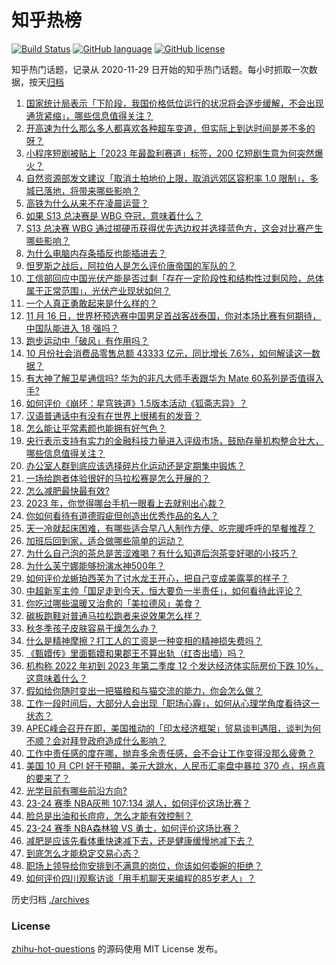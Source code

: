 # 知乎热榜
[![Build Status](https://github.com/ToWeLong/zhihu-hot-questions/workflows/CI/badge.svg)](https://github.com/ToWeLong/zhihu-hot-questions/actions)
[![GitHub language](https://img.shields.io/badge/language-golang-orange.svg)](https://golang.org/)
[![GitHub license](https://img.shields.io/github/license/ToWeLong/zhihu-hot-questions)](https://github.com/ToWeLong/zhihu-hot-questions/blob/main/LICENSE)

知乎热门话题，记录从 2020-11-29 日开始的知乎热门话题。每小时抓取一次数据，按天[归档](./archives)

<!-- BEGIN -->

1. [国家统计局表示「下阶段，我国价格低位运行的状况将会逐步缓解，不会出现通货紧缩」，哪些信息值得关注？](https://www.zhihu.com/question/630265236)
1. [开高速为什么那么多人都喜欢各种超车变道，但实际上到达时间是差不多的呀？](https://www.zhihu.com/question/629080147)
1. [小程序短剧被贴上「2023 年最盈利赛道」标签，200 亿短剧生意为何突然爆火？](https://www.zhihu.com/question/630121953)
1. [自然资源部发文建议「取消土拍地价上限，取消远郊区容积率 1.0 限制」，多城已落地，将带来哪些影响？](https://www.zhihu.com/question/626502271)
1. [高铁为什么从来不在凌晨运营？](https://www.zhihu.com/question/629621988)
1. [如果 S13 总决赛是 WBG 夺冠，意味着什么？](https://www.zhihu.com/question/629945614)
1. [S13 总决赛 WBG 通过掷硬币获得优先选边权并选择蓝色方，这会对比赛产生哪些影响？](https://www.zhihu.com/question/630295129)
1. [为什么电脑内存条插反也能插进去？](https://www.zhihu.com/question/629407173)
1. [怛罗斯之战后，阿拉伯人是怎么评价唐帝国的军队的？](https://www.zhihu.com/question/23314779)
1. [工信部回应中国光伏产能是否过剩「存在一定阶段性和结构性过剩风险，总体属于正常范围」，光伏产业现状如何？](https://www.zhihu.com/question/630284209)
1. [一个人真正勇敢起来是什么样的？](https://www.zhihu.com/question/380862872)
1. [11 月 16 日，世界杯预选赛中国男足首战客战泰国，你对本场比赛有何期待，中国队能进入 18 强吗？](https://www.zhihu.com/question/630291236)
1. [跑步运动中「破风」有作用吗？](https://www.zhihu.com/question/354272585)
1. [10 月份社会消费品零售总额 43333 亿元，同比增长 7.6%，如何解读这一数据？](https://www.zhihu.com/question/630261110)
1. [有大神了解卫星通信吗? 华为的非凡大师手表跟华为 Mate 60系列是否值得入手?](https://www.zhihu.com/question/630288639)
1. [如何评价《崩坏：星穹铁道》1.5版本活动《狐斋志异》？](https://www.zhihu.com/question/630281668)
1. [汉语普通话中有没有在世界上很稀有的发音？](https://www.zhihu.com/question/429446748)
1. [怎么能让平常素颜也能拥有好气色？](https://www.zhihu.com/question/630033094)
1. [央行表示支持有实力的金融科技力量进入评级市场，鼓励存量机构整合壮大，哪些信息值得关注？](https://www.zhihu.com/question/630193459)
1. [办公室人群到底应该选择碎片化运动还是定期集中锻炼？](https://www.zhihu.com/question/630021017)
1. [一场给跑者体验很好的马拉松赛是怎么开展的？](https://www.zhihu.com/question/629063101)
1. [怎么减肥最快最有效?](https://www.zhihu.com/question/630043795)
1. [2023 年，你觉得哪台手机一眼看上去就别出心裁？](https://www.zhihu.com/question/630148024)
1. [你如何看待有道德瑕疵但创造出优秀作品的名人？](https://www.zhihu.com/question/629455221)
1. [天一冷就起床困难，有哪些适合早八人制作方便、吃完暖呼呼的早餐推荐？](https://www.zhihu.com/question/629258154)
1. [加班后回到家，适合做哪些简单的运动？](https://www.zhihu.com/question/630059675)
1. [为什么自己泡的茶总是苦涩难喝？有什么知道后泡茶变好喝的小技巧？](https://www.zhihu.com/question/629711480)
1. [为什么芙宁娜能够扮演水神500年？](https://www.zhihu.com/question/629863679)
1. [如何评价龙蜥珀西芙为了讨水龙王开心，把自己变成美露莘的样子？](https://www.zhihu.com/question/630122010)
1. [中超新军主帅「国足走到今天，恒大要负一半责任」，如何看待此评论？](https://www.zhihu.com/question/630162623)
1. [你吃过哪些温暖又治愈的「美拉德风」美食？](https://www.zhihu.com/question/629258071)
1. [碳板跑鞋对普通马拉松跑者来说效果怎么样？](https://www.zhihu.com/question/629323889)
1. [秋冬季孩子皮肤容易干燥怎么办？](https://www.zhihu.com/question/630164301)
1. [什么是精神摩擦？打工人的工资是一种变相的精神损失费吗？](https://www.zhihu.com/question/630175273)
1. [《甄嬛传》里面甄嬛和果郡王不算出轨（红杏出墙）吗？](https://www.zhihu.com/question/629596433)
1. [机构称 2022 年初到 2023 年第二季度 12 个发达经济体实际房价下跌 10%，这意味着什么？](https://www.zhihu.com/question/630158209)
1. [假如给你随时变出一把猫粮和与猫交流的能力，你会怎么做？](https://www.zhihu.com/question/626548962)
1. [工作一段时间后，大部分人会出现「职场心霾」，如何从心理学角度看待这一状态？](https://www.zhihu.com/question/630020658)
1. [APEC峰会召开在即，美国推动的「印太经济框架」贸易谈判遇阻，谈判为何不顺？会对拜登政府造成什么影响？](https://www.zhihu.com/question/630155166)
1. [工作中责任感的度在哪，抛弃多余责任感，会不会让工作变得没那么疲惫？](https://www.zhihu.com/question/630020747)
1. [美国 10 月 CPI 好于预期，美元大跳水，人民币汇率盘中暴拉 370 点，拐点真的要来了？](https://www.zhihu.com/question/630256615)
1. [光学目前有哪些前沿方向?](https://www.zhihu.com/question/602082184)
1. [23-24 赛季 NBA灰熊 107:134 湖人，如何评价这场比赛？](https://www.zhihu.com/question/630267024)
1. [脸总是出油和长痘痘，怎么才能有效控制？](https://www.zhihu.com/question/628218206)
1. [23-24 赛季 NBA森林狼 VS 勇士，如何评价这场比赛？](https://www.zhihu.com/question/630264182)
1. [减肥是应该先看体重快速减下去，还是健康缓慢地减下去？](https://www.zhihu.com/question/629553777)
1. [到底怎么才能稳定交易心态？](https://www.zhihu.com/question/617811362)
1. [职场上领导给你安排到不满意的岗位，你该如何委婉的拒绝？](https://www.zhihu.com/question/629807563)
1. [如何评价四川观察访谈「用手机聊天来编程的85岁老人」？](https://www.zhihu.com/question/630267717)

<!-- END -->

历史归档 [./archives](./archives)


### License
[zhihu-hot-questions](https://github.com/towelong/zhihu-hot-questions) 的源码使用 MIT License 发布。
